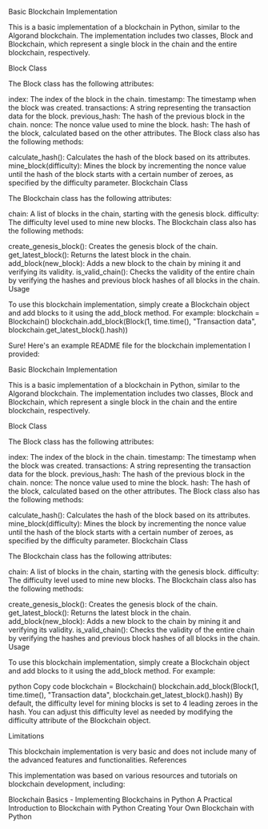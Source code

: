 Basic Blockchain Implementation

This is a basic implementation of a blockchain in Python, similar to the Algorand blockchain. The implementation includes two classes, Block and Blockchain, which represent a single block in the chain and the entire blockchain, respectively.

Block Class

The Block class has the following attributes:

index: The index of the block in the chain.
timestamp: The timestamp when the block was created.
transactions: A string representing the transaction data for the block.
previous_hash: The hash of the previous block in the chain.
nonce: The nonce value used to mine the block.
hash: The hash of the block, calculated based on the other attributes.
The Block class also has the following methods:

calculate_hash(): Calculates the hash of the block based on its attributes.
mine_block(difficulty): Mines the block by incrementing the nonce value until the hash of the block starts with a certain number of zeroes, as specified by the difficulty parameter.
Blockchain Class

The Blockchain class has the following attributes:

chain: A list of blocks in the chain, starting with the genesis block.
difficulty: The difficulty level used to mine new blocks.
The Blockchain class also has the following methods:

create_genesis_block(): Creates the genesis block of the chain.
get_latest_block(): Returns the latest block in the chain.
add_block(new_block): Adds a new block to the chain by mining it and verifying its validity.
is_valid_chain(): Checks the validity of the entire chain by verifying the hashes and previous block hashes of all blocks in the chain.
Usage

To use this blockchain implementation, simply create a Blockchain object and add blocks to it using the add_block method. For example:
blockchain = Blockchain()
blockchain.add_block(Block(1, time.time(), "Transaction data", blockchain.get_latest_block().hash))

Sure! Here's an example README file for the blockchain implementation I provided:

Basic Blockchain Implementation

This is a basic implementation of a blockchain in Python, similar to the Algorand blockchain. The implementation includes two classes, Block and Blockchain, which represent a single block in the chain and the entire blockchain, respectively.

Block Class

The Block class has the following attributes:

index: The index of the block in the chain.
timestamp: The timestamp when the block was created.
transactions: A string representing the transaction data for the block.
previous_hash: The hash of the previous block in the chain.
nonce: The nonce value used to mine the block.
hash: The hash of the block, calculated based on the other attributes.
The Block class also has the following methods:

calculate_hash(): Calculates the hash of the block based on its attributes.
mine_block(difficulty): Mines the block by incrementing the nonce value until the hash of the block starts with a certain number of zeroes, as specified by the difficulty parameter.
Blockchain Class

The Blockchain class has the following attributes:

chain: A list of blocks in the chain, starting with the genesis block.
difficulty: The difficulty level used to mine new blocks.
The Blockchain class also has the following methods:

create_genesis_block(): Creates the genesis block of the chain.
get_latest_block(): Returns the latest block in the chain.
add_block(new_block): Adds a new block to the chain by mining it and verifying its validity.
is_valid_chain(): Checks the validity of the entire chain by verifying the hashes and previous block hashes of all blocks in the chain.
Usage

To use this blockchain implementation, simply create a Blockchain object and add blocks to it using the add_block method. For example:

python
Copy code
blockchain = Blockchain()
blockchain.add_block(Block(1, time.time(), "Transaction data", blockchain.get_latest_block().hash))
By default, the difficulty level for mining blocks is set to 4 leading zeroes in the hash. You can adjust this difficulty level as needed by modifying the difficulty attribute of the Blockchain object.

Limitations

This blockchain implementation is very basic and does not include many of the advanced features and functionalities.
References

This implementation was based on various resources and tutorials on blockchain development, including:

Blockchain Basics - Implementing Blockchains in Python
A Practical Introduction to Blockchain with Python
Creating Your Own Blockchain with Python
